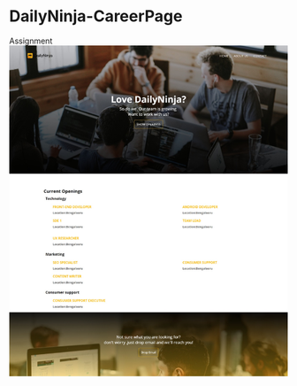 # DailyNinja-CareerPage
Assignment 
![alt text](https://github.com/xyzlmnopq/DailyNinja-CareerPage/blob/master/Daily-ninja/screencapture-file-C-Users-LENOVO-Desktop-Daily-ninja-careers-html-2018-11-11-10_43_29.jpg)
